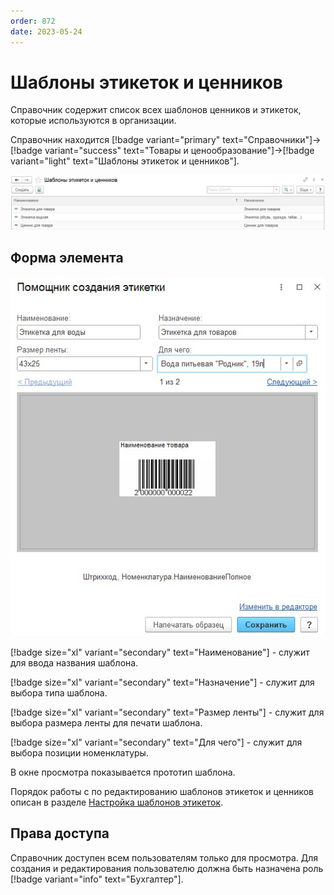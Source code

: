 ```yaml
---
order: 872
date: 2023-05-24
---
```

# Шаблоны этикеток и ценников

Справочник содержит список всех шаблонов ценников и этикеток, которые используются в организации.

Справочник находится [!badge variant="primary" text="Справочники"]->[!badge variant="success" text="Товары и ценообразование"]->[!badge variant="light" text="Шаблоны этикеток и ценников"].

![Форма списка шаблоны этикеток и ценников](/images/Форма_списка_шаблоны.jpg)

## Форма элемента

![](/images/Форма_элемента_шаблоны.jpg)

[!badge size="xl" variant="secondary" text="Наименование"] - служит для ввода названия шаблона.

[!badge size="xl" variant="secondary" text="Назначение"] - служит для выбора типа шаблона. 

[!badge size="xl" variant="secondary" text="Размер ленты"] - служит для выбора размера ленты для печати шаблона.

[!badge size="xl" variant="secondary" text="Для чего"] - служит для выбора позиции номенклатуры.

В окне просмотра показывается прототип шаблона.

Порядок работы с по редактированию шаблонов этикеток и ценников описан в разделе [Настройка шаблонов этикеток](/6-маркировка-товаров/3-настройка-шаблонов-этикеток/).

## Права доступа

Справочник доступен всем пользователям только для просмотра. Для создания и редактирования пользователю должна быть назначена роль [!badge variant="info" text="Бухгалтер"].
